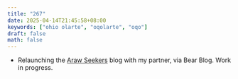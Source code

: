 ```yaml
---
title: "267"
date: 2025-04-14T21:45:58+08:00
keywords: ["ohio olarte", "oqolarte", "oqo"]
draft: false
math: false
---
```


- Relaunching the [Araw Seekers](https://seekers.araw.xyz) blog with my
  partner, via Bear Blog. Work in progress.
